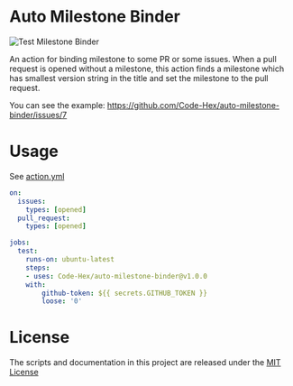 # Auto Milestone Binder

![Test Milestone Binder](https://github.com/Code-Hex/auto-milestone-binder/workflows/Test%20Milestone%20Binder/badge.svg)

An action for binding milestone to some PR or some issues.
When a pull request is opened without a milestone, this action finds a milestone which has smallest version string in the title
and set the milestone to the pull request.

You can see the example: https://github.com/Code-Hex/auto-milestone-binder/issues/7

# Usage

See [action.yml](action.yml)

```yaml
on:
  issues:
    types: [opened]
  pull_request:
    types: [opened]

jobs:
  test:
    runs-on: ubuntu-latest
    steps:
    - uses: Code-Hex/auto-milestone-binder@v1.0.0
    with:
        github-token: ${{ secrets.GITHUB_TOKEN }}
        loose: '0'
```

# License

The scripts and documentation in this project are released under the [MIT License](LICENSE)
